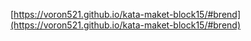 [https://voron521.github.io/kata-maket-block15/#brend](https://voron521.github.io/kata-maket-block15/#brend)
